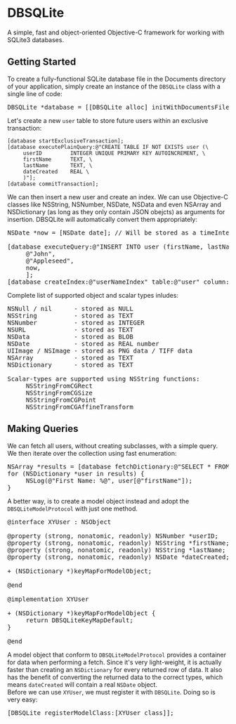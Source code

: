 DBSQLite
========

A simple, fast and object-oriented Objective-C framework for working with SQLite3 databases.

Getting Started
----------------
To create a fully-functional SQLite database file in the Documents directory of your application, simply create an instance of the <code>DBSQLite</code> class with a single line of code:
<pre>
DBSQLite *database = [[DBSQLite alloc] initWithDocumentsFile:@"database.sqlite"];
</pre>

Let's create a new <code>user</code> table to store future users within an exclusive transaction:
```objc
[database startExclusiveTransaction];
[database executePlainQuery:@"CREATE TABLE IF NOT EXISTS user (\
     userID         INTEGER UNIQUE PRIMARY KEY AUTOINCREMENT, \
     firstName      TEXT, \
     lastName       TEXT, \
     dateCreated    REAL \
     )"];
[database commitTransaction];
```

We can then insert a new user and create an index. We can use Objective-C classes like NSString, NSNumber, NSDate, NSData and even NSArray and NSDictionary (as long as they only contain JSON obejcts) as arguments for insertion. DBSQLite will automatically convert them appropriately:

<pre>
NSDate *now = [NSDate date]; // Will be stored as a timeIntervalSince1970 (REAL number)
 
[database executeQuery:@"INSERT INTO user (firstName, lastName, dateCreated) VALUES (?, ?, ?)",
     @"John",
     @"Appleseed",
     now, 
     ];
[database createIndex:@"userNameIndex" table:@"user" column:@"firstName"];
</pre>

Complete list of supported object and scalar types inludes:

<pre>
NSNull / nil      - stored as NULL
NSString          - stored as TEXT
NSNumber          - stored as INTEGER
NSURL             - stored as TEXT
NSData            - stored as BLOB
NSDate            - stored as REAL number
UIImage / NSImage - stored as PNG data / TIFF data
NSArray           - stored as TEXT
NSDictionary      - stored as TEXT

Scalar-types are supported using NSString functions:
     NSStringFromCGRect
     NSStringFromCGSize
     NSStringFromCGPoint
     NSStringFromCGAffineTransform
</pre>

Making Queries
--------------

We can fetch all users, without creating subclasses, with a simple query. We then iterate over the collection using fast enumeration:

<pre>
NSArray *results = [database fetchDictionary:@"SELECT * FROM users"];
for (NSDictionary *user in results) {
     NSLog(@"First Name: %@", user[@"firstName"]);
}
</pre>

A better way, is to create a model object instead and adopt the <code>DBSQLiteModelProtocol</code> with just one method.

<pre>
@interface XYUser : NSObject <DBSQLiteModelProtocol>

@property (strong, nonatomic, readonly) NSNumber *userID;
@property (strong, nonatomic, readonly) NSString *firstName;
@property (strong, nonatomic, readonly) NSString *lastName;
@property (strong, nonatomic, readonly) NSDate *dateCreated;

+ (NSDictionary *)keyMapForModelObject;

@end

@implementation XYUser

+ (NSDictionary *)keyMapForModelObject {
     return DBSQLiteKeyMapDefault;
}

@end
</pre>

A model object that conform to <code>DBSQLiteModelProtocol</code> provides a container for data when performing a fetch. Since it's very light-weight, it is actually faster than creating an <code>NSDictionary</code> for every returned row of data. It also has the benefit of converting the returned data to the correct types, which means <code>dateCreated</code> will contain a real <code>NSDate</code> object.
<br>
Before we can use <code>XYUser</code>, we must register it with <code>DBSQLite</code>. Doing so is very easy:
<pre>
[DBSQLite registerModelClass:[XYUser class]];
</pre>
